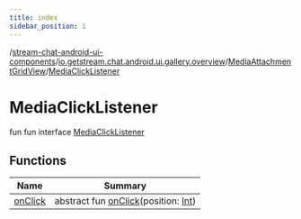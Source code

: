 ```yaml
---
title: index
sidebar_position: 1
---
```

/[stream-chat-android-ui-components](../../../index.md)/[io.getstream.chat.android.ui.gallery.overview](../../index.md)/[MediaAttachmentGridView](../index.md)/[MediaClickListener](index.md)  
  
  
  
# MediaClickListener  
fun fun interface [MediaClickListener](index.md)  
  
## Functions  
  
|  Name |  Summary | 
|---|---|
| <a name="io.getstream.chat.android.ui.gallery.overview/MediaAttachmentGridView.MediaClickListener/onClick/#kotlin.Int/PointingToDeclaration/"></a>[onClick](onClick.md)| <a name="io.getstream.chat.android.ui.gallery.overview/MediaAttachmentGridView.MediaClickListener/onClick/#kotlin.Int/PointingToDeclaration/"></a>abstract fun [onClick](onClick.md)(position: [Int](https://kotlinlang.org/api/latest/jvm/stdlib/kotlin/-int/index.html))|

